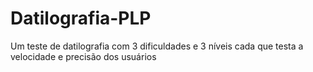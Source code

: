 # Datilografia-PLP
Um teste de datilografia com 3 dificuldades e 3 níveis cada que testa a velocidade e precisão dos usuários

